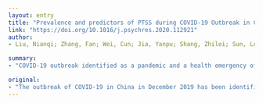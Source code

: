 ```yaml
---
layout: entry
title: "Prevalence and predictors of PTSS during COVID-19 Outbreak in China Hardest-hit Areas: Gender differences matter"
link: "https://doi.org/10.1016/j.psychres.2020.112921"
author:
- Liu, Nianqi; Zhang, Fan; Wei, Cun; Jia, Yanpu; Shang, Zhilei; Sun, Luna; Wu, Lili; Sun, Zhuoer; Zhou, Yaoguang; Wang, Yan; Liu, Weizhi

summary:
- "COVID-19 outbreak identified as a pandemic and a health emergency of global concern. Objective was to investigate the prevalence and predictors of posttraumatic stress symptoms (PTSS) in China hardest-hit areas a month after the outbreak was 7%. Women reported significant higher PTSS in the domains of re-experiencing, negative alterations in cognition or mood, and hyper-arousal."

original:
- "The outbreak of COVID-19 in China in December 2019 has been identified as a pandemic and a health emergency of global concern. Our objective was to investigate the prevalence and predictors of posttraumatic stress symptoms (PTSS) in China hardest-hit areas during COVID-19 outbreak, especially exploring the gender difference existing in PTSS. One month after the December 2019 COVID-19 outbreak in Wuhan China, we surveyed PTSS and sleep qualities among 285 residents in Wuhan and surrounding cities using the PTSD Checklist for DSM-5 (PCL-5) and 4 items from the Pittsburgh Sleep Quality Index (PSQI). Hierarchical regression analysis and non-parametric test were used to analyze the data. Results indicated that the prevalence of PTSS in China hardest-hit areas a month after the COVID-19 outbreak was 7%. Women reported significant higher PTSS in the domains of re-experiencing, negative alterations in cognition or mood, and hyper-arousal. Participants with better sleep quality or less frequency of early awakenings reported lower PTSS. Professional and effective mental health services should be designed in order to aid the psychological wellbeing of the population in affected areas, especially those living in hardest-hit areas, females and people with poor sleep quality. PTSD; epidemic disease; Sleep quality; Hierarchical regression analysis; Wuhan area"
---
```


